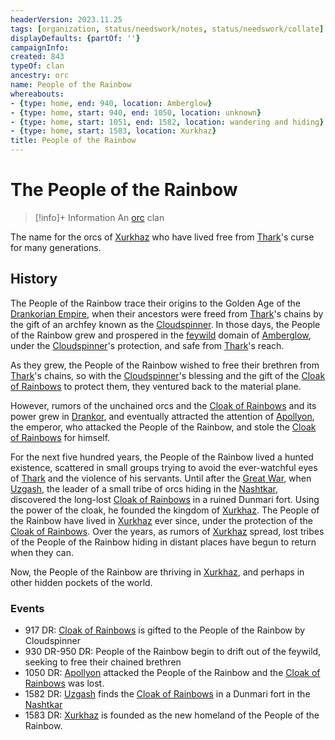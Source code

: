 ```yaml
---
headerVersion: 2023.11.25
tags: [organization, status/needswork/notes, status/needswork/collate]
displayDefaults: {partOf: ''}
campaignInfo:
created: 843
typeOf: clan
ancestry: orc
name: People of the Rainbow
whereabouts:
- {type: home, end: 940, location: Amberglow}
- {type: home, start: 940, end: 1050, location: unknown}
- {type: home, start: 1051, end: 1582, location: wandering and hiding}
- {type: home, start: 1583, location: Xurkhaz}
title: People of the Rainbow
---
```

# The People of the Rainbow
>[!info]+ Information
> An [orc](<../../species/children-of-the-embodied-gods/orcs/orcs.md>) clan
> 
>> 

The name for the orcs of [Xurkhaz](<../../gazetteer/istaros-watershed/xurkhaz/xurkhaz.md>) who have lived free from [Thark](<../../cosmology/gods/embodied-gods/thark.md>)'s curse for many generations.
## History

The People of the Rainbow trace their origins to the Golden Age of the [Drankorian Empire](<../../history/drankorian-era/drankorian-empire.md>), when their ancestors were freed from [Thark](<../../cosmology/gods/embodied-gods/thark.md>)'s chains by the gift of an archfey known as the [Cloudspinner](<../../people/extraplanar-powers/cloudspinner.md>). In those days, the People of the Rainbow grew and prospered in the [feywild](<../../cosmology/multiverse/echo-realms/feywild/feywild.md>) domain of [Amberglow](<../../cosmology/multiverse/echo-realms/feywild/amberglow.md>), under the [Cloudspinner](<../../people/extraplanar-powers/cloudspinner.md>)'s protection, and safe from [Thark](<../../cosmology/gods/embodied-gods/thark.md>)'s reach. 

As they grew, the People of the Rainbow wished to free their brethren from [Thark](<../../cosmology/gods/embodied-gods/thark.md>)'s chains, so with the [Cloudspinner](<../../people/extraplanar-powers/cloudspinner.md>)'s blessing and the gift of the [Cloak of Rainbows](<../../things/artifacts-of-power/cloak-of-rainbows.md>) to protect them, they ventured back to the material plane. 

However, rumors of the unchained orcs and the [Cloak of Rainbows](<../../things/artifacts-of-power/cloak-of-rainbows.md>) and its power grew in [Drankor](<../../history/drankorian-era/drankorian-empire.md>), and eventually attracted the attention of [Apollyon](<../../people/historical-figures/drankorian-emperors/apollyon.md>), the emperor, who attacked the People of the Rainbow, and stole the [Cloak of Rainbows](<../../things/artifacts-of-power/cloak-of-rainbows.md>) for himself. 

For the next five hundred years, the People of the Rainbow lived a hunted existence, scattered in small groups trying to avoid the ever-watchful eyes of [Thark](<../../cosmology/gods/embodied-gods/thark.md>) and the violence of his servants. Until after the [Great War](<../../events/1500s/great-war.md>), when [Uzgash](<../../people/orcs/uzgash.md>), the leader of a small tribe of orcs hiding in the [Nashtkar](<../../gazetteer/greater-dunmar/dunmari-basin/nashtkar.md>), discovered the long-lost [Cloak of Rainbows](<../../things/artifacts-of-power/cloak-of-rainbows.md>) in a ruined Dunmari fort. Using the power of the cloak, he founded the kingdom of [Xurkhaz](<../../gazetteer/istaros-watershed/xurkhaz/xurkhaz.md>). The People of the Rainbow have lived in [Xurkhaz](<../../gazetteer/istaros-watershed/xurkhaz/xurkhaz.md>) ever since, under the protection of the [Cloak of Rainbows](<../../things/artifacts-of-power/cloak-of-rainbows.md>). Over the years, as rumors of [Xurkhaz](<../../gazetteer/istaros-watershed/xurkhaz/xurkhaz.md>) spread, lost tribes of the People of the Rainbow hiding in distant places have begun to return when they can. 

Now, the People of the Rainbow are thriving in [Xurkhaz](<../../gazetteer/istaros-watershed/xurkhaz/xurkhaz.md>), and perhaps in other hidden pockets of the world. 
### Events
- 917 DR: [Cloak of Rainbows](<../../things/artifacts-of-power/cloak-of-rainbows.md>) is gifted to the People of the Rainbow by Cloudspinner
- 930 DR-950 DR: People of the Rainbow begin to drift out of the feywild, seeking to free their chained brethren
- 1050 DR: [Apollyon](<../../people/historical-figures/drankorian-emperors/apollyon.md>) attacked the People of the Rainbow and the [Cloak of Rainbows](<../../things/artifacts-of-power/cloak-of-rainbows.md>) was lost.
- 1582 DR: [Uzgash](<../../people/orcs/uzgash.md>) finds the [Cloak of Rainbows](<../../things/artifacts-of-power/cloak-of-rainbows.md>) in a Dunmari fort in the [Nashtkar](<../../gazetteer/greater-dunmar/dunmari-basin/nashtkar.md>)
- 1583 DR: [Xurkhaz](<../../gazetteer/istaros-watershed/xurkhaz/xurkhaz.md>) is founded as the new homeland of the People of the Rainbow. 



